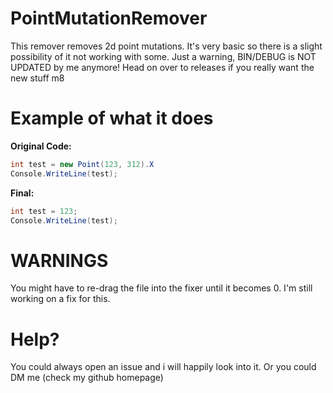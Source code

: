 # PointMutationRemover
This remover removes 2d point mutations. It's very basic so there is a slight possibility of it not working with some. Just a warning, BIN/DEBUG is NOT UPDATED by me anymore! Head on over to releases if you really want the new stuff m8

# Example of what it does
**Original Code:**
```csharp
int test = new Point(123, 312).X
Console.WriteLine(test);
```

**Final:**
```csharp
int test = 123;
Console.WriteLine(test);
```

# WARNINGS
You might have to re-drag the file into the fixer until it becomes 0. I'm still working on a fix for this.

# Help?
You could always open an issue and i will happily look into it. Or you could DM me (check my github homepage)
